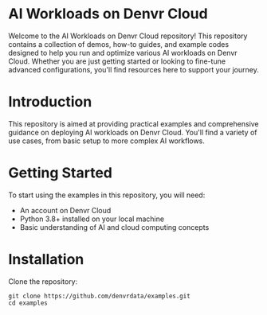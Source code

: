 # AI Workloads on Denvr Cloud

Welcome to the AI Workloads on Denvr Cloud repository! This repository contains a collection of demos, how-to guides, and example codes designed to help you run and optimize various AI workloads on Denvr Cloud. Whether you are just getting started or looking to fine-tune advanced configurations, you'll find resources here to support your journey.

# Introduction
This repository is aimed at providing practical examples and comprehensive guidance on deploying AI workloads on Denvr Cloud. You'll find a variety of use cases, from basic setup to more complex AI workflows.

# Getting Started
To start using the examples in this repository, you will need:

- An account on Denvr Cloud
- Python 3.8+ installed on your local machine
- Basic understanding of AI and cloud computing concepts

# Installation
Clone the repository:

```
git clone https://github.com/denvrdata/examples.git
cd examples
```
